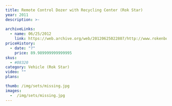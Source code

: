 ```yaml
---
title: Remote Control Dozer with Recycling Center (Rok Star)
year: 2011
description: >-
  
archiveLinks:
  - name: 06/25/2012
    link: https://web.archive.org/web/20120625022807/http://www.rokenbok.com/estore/machines/remote-control-dozer-recycling-center
priceHistory:
  - date: "?"
    price: 89.989999999999995
skus:
  - #08320
category: Vehicle (Rok Star)
video: ""
plans:

thumb: /img/sets/missing.jpg
images:
  -  /img/sets/missing.jpg
---
```

